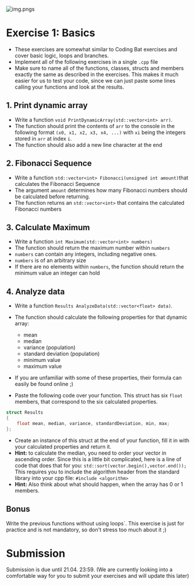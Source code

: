 ![img.png](img.png)s
# Exercise 1: Basics

- These exercises are somewhat similar to Coding Bat exercises and cover basic logic, loops and branches.
- Implement all of the following exercises in a single `.cpp` file
- Make sure to name all of the functions, classes, structs and members exactly the same as described in the exercises. This makes it much easier for us to test your code, since we can just paste some lines calling your functions and look at the results.

## 1. Print dynamic array
 
 - Write a function `void PrintDynamicArray(std::vector<int> arr)`. 
 - The function should print the contents of `arr` to the console in the following format `(x0, x1, x2, x3, x4, ...)` with `xi` being the integers stored in `arr` at index `i`.
 - The function should also add a new line character at the end

 ## 2. Fibonacci Sequence
- Write a function `std::vector<int> Fibonacci(unsigned int amount)`that calculates the Fibonacci Sequence
- The argument `amount` determines how many Fibonacci numbers should be calculated before returning.
- The function returns an `std::vector<int>` that contains the calculated Fibonacci numbers

## 3. Calculate Maximum
 - Write a function `int Maximum(std::vector<int> numbers)`
 - The function should return the maximum number within `numbers`
 - `numbers` can contain any integers, including negative ones.
 - `numbers` is of an arbitrary size
 - If there are no elements within `numbers`, the function should return the minimum value an integer can hold

## 4. Analyze data
- Write a function `Results AnalyzeData(std::vector<float> data)`.
- The function should calculate the following properties for that dynamic array:
    - mean
    - median
    - variance (population)
    - standard deviation (population)
    - minimum value
    - maximum value

- If you are unfamiliar with some of these properties, their formula can easily be found online ;)

- Paste the following code over your function. This struct has six `float` members, that  correspond to the six calculated properties.
```cpp
struct Results
{
    float mean, median, variance, standardDeviation, min, max;
};
```
- Create an instance of this struct at the end of your function, fill it in with your calculated properties and return it.
- **Hint:** to calculate the median, you need to order your vector in ascending order. Since this is a little bit complicated, here is a line of code that does that for you:
  `std::sort(vector.begin(),vector.end());` This requires you to include the algorithm header from the standard library into your cpp file:  `#include <algorithm>`
- **Hint:** Also think about what should happen, when the array has 0 or 1 members.
 
 ## Bonus

 Write the previous functions without using loops`. This exercise is just for practice and is not mandatory, so don't stress too much about it ;)

 # Submission

 Submission is due until 21.04. 23:59. 
 (We are currently looking into a comfortable way for you to submit your exercises and will update this later)